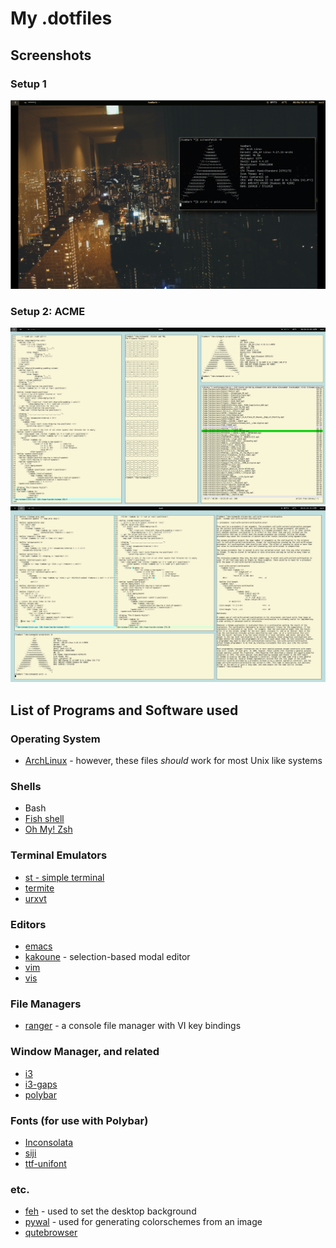 # My .dotfiles
## Screenshots

### Setup 1
![gold](assets/gold.png)

### Setup 2: ACME
![acme-1](assets/8queens.png)
![acme-2](assets/acme.png)

## List of Programs and Software used
### Operating System
* [ArchLinux](https://www.archlinux.org) - however, these files _should_ work for most Unix like systems
### Shells
* Bash
* [Fish shell](https://fishshell.com/)
* [Oh My! Zsh](http://ohmyz.sh/)
### Terminal Emulators
* [st - simple terminal](https://st.suckless.org/)
* [termite](https://github.com/thestinger/termite)
* [urxvt](https://wiki.archlinux.org/index.php/rxvt-unicode)
### Editors
* [emacs](https://www.gnu.org/software/emacs/)
* [kakoune](http://kakoune.org/) - selection-based modal editor
* [vim](https://www.vim.org/)
* [vis](https://github.com/martanne/vis)
### File Managers
* [ranger](https://ranger.github.io/) - a console file manager with VI key bindings
### Window Manager, and related
* [i3](https://i3wm.org/)
* [i3-gaps](https://github.com/Airblader/i3)
* [polybar](https://github.com/jaagr/polybar)
### Fonts (for use with Polybar)
* [Inconsolata](https://www.archlinux.org/packages/community/any/ttf-inconsolata/)
* [siji](https://aur.archlinux.org/packages/siji-git/)
* [ttf-unifont](https://aur.archlinux.org/packages/ttf-unifont/)
### etc.
* [feh](https://feh.finalrewind.org/) - used to set the desktop background
* [pywal](https://github.com/dylanaraps/pywal) - used for generating colorschemes from an image
* [qutebrowser](https://www.qutebrowser.org/)
